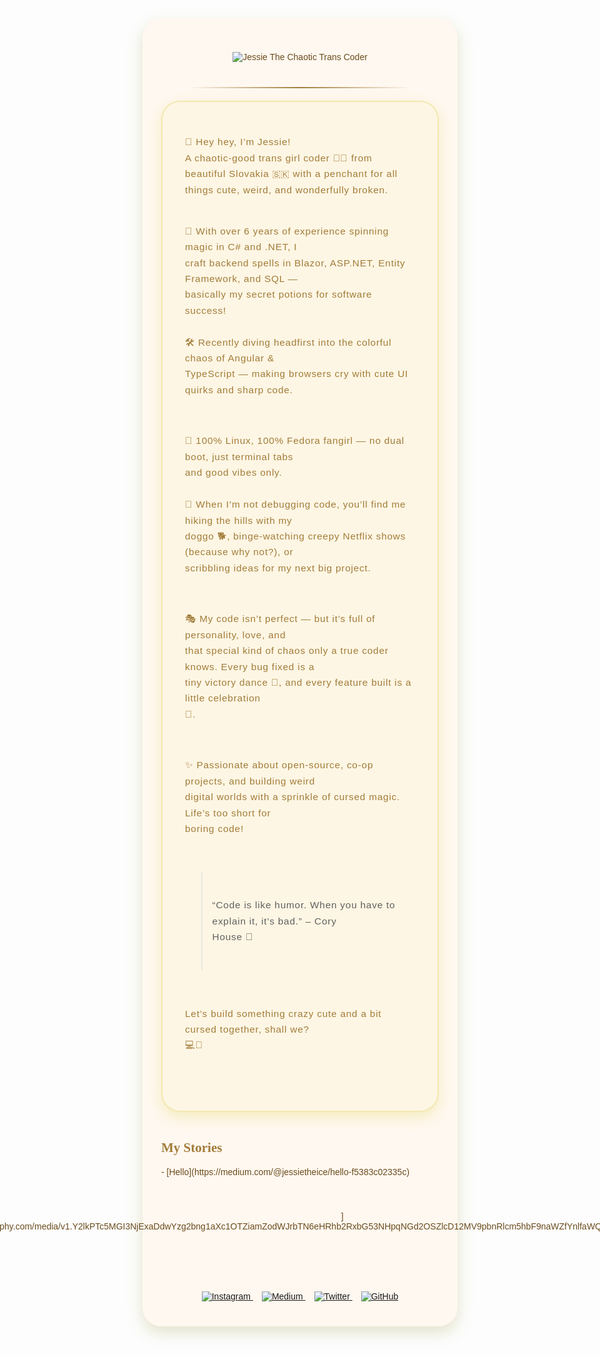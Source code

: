 <div align="center" style="font-family: 'Comic Sans MS', 'Segoe UI Emoji', cursive, sans-serif; background: #fff8f0; padding: 40px 30px; border-radius: 30px; max-width: 850px; margin: auto; box-shadow: 0 10px 25px rgba(167, 164, 89, 0.3); color: #6b4c1d;">

  <!-- Animated typing for your name -->
  <img
    src="https://readme-typing-svg.demolab.com?font=Comic+Sans+MS&weight=700&size=48&duration=4000&pause=500&color=A7A459&center=true&vCenter=true&multiline=false&repeat=true&width=900&height=90&lines=Jessie+%E2%9C%A8+The+Chaotic+Trans+Coder+%F0%9F%91%8B%F0%9F%8F%BB%F0%9F%8F%BA"
    alt="Jessie The Chaotic Trans Coder"
    style="margin-bottom: 20px;"
  />

  <!-- Divider -->
  <hr style="border: none; height: 2px; width: 80%; background: linear-gradient(to right, transparent, #a27c39, transparent); margin: 20px auto;" />

  <div style="font-size: 1.1em; line-height: 1.65em; max-width: 780px; text-align: left; margin: auto; background: #fef6e4; padding: 26px 36px; border-radius: 30px; box-shadow: 0 8px 22px #f3e8b0cc; color: #a27c39; border: 2px solid #f3e8b0; letter-spacing: 0.05em; white-space: pre-wrap; overflow-wrap: break-word;">
🌸 Hey hey, I’m Jessie!  
A chaotic-good trans girl coder 🏳️‍⚧️ from beautiful Slovakia 🇸🇰 with a penchant for all things cute, weird, and wonderfully broken.  

💖 With over 6 years of experience spinning magic in C# and .NET, I craft backend spells in Blazor, ASP.NET, Entity Framework, and SQL — basically my secret potions for software success!  
🛠️ Recently diving headfirst into the colorful chaos of Angular & TypeScript — making browsers cry with cute UI quirks and sharp code.  

🐧 100% Linux, 100% Fedora fangirl — no dual boot, just terminal tabs and good vibes only.  
🐾 When I’m not debugging code, you’ll find me hiking the hills with my doggo 🐕, binge-watching creepy Netflix shows (because why not?), or scribbling ideas for my next big project.  

🎭 My code isn’t perfect — but it’s full of personality, love, and that special kind of chaos only a true coder knows. Every bug fixed is a tiny victory dance 💃, and every feature built is a little celebration 🎉.  

✨ Passionate about open-source, co-op projects, and building weird digital worlds with a sprinkle of cursed magic. Life’s too short for boring code!  

> “Code is like humor. When you have to explain it, it’s bad.” – Cory House 🦄  

Let’s build something crazy cute and a bit cursed together, shall we? 💻💫  
  </div>

  <br />

  <!-- My Stories Section -->
  <div style="max-width: 780px; margin: 0 auto; text-align: left; color: #6b4c1d;">
    <h2 style="font-family: 'Comic Sans MS', cursive; font-weight: 700; color: #a27c39;">My Stories</h2>
    <ul id="medium-stories" style="list-style: none; padding-left: 0;">
      <li>
        - [Hello](https://medium.com/@jessietheice/hello-f5383c02335c)
      </li>
    </ul>
  </div>

  <br />

  <div style="display: flex; justify-content: center; gap: 1.9rem; margin-top: 25px;">
    [<div class="tenor-gif-embed" data-postid="25234478" data-share-method="host" data-aspect-ratio="1" data-width="100%"><a href="https://tenor.com/view/kitty-chase-pixel-cat-pixel-cat-avegifs-gif-25234478">Kitty Chase Pixel Sticker</a>from <a href="https://tenor.com/search/kitty+chase-stickers">Kitty Chase Stickers</a></div> <script type="text/javascript" async src="https://tenor.com/embed.js"></script>](https://media3.giphy.com/media/v1.Y2lkPTc5MGI3NjExaDdwYzg2bng1aXc1OTZiamZodWJrbTN6eHRhb2RxbG53NHpqNGd2OSZlcD12MV9pbnRlcm5hbF9naWZfYnlfaWQmY3Q9cw/4NWT0Ry3dtTLW/giphy.gif)
  </div>

  <br />

  <div>
    <a href="https://www.instagram.com/to_je_icy/" target="_blank" style="margin-right: 14px;">
      <img src="https://img.shields.io/badge/Instagram-E4405F?style=for-the-badge&logo=instagram&logoColor=white" alt="Instagram" />
    </a>
    <a href="https://medium.com/@jessietheice" target="_blank" style="margin-right: 14px;">
      <img src="https://img.shields.io/badge/Medium-000000?style=for-the-badge&logo=medium&logoColor=white" alt="Medium" />
    </a>
    <a href="https://x.com/JessieTheIce" target="_blank" style="margin-right: 14px;">
      <img src="https://img.shields.io/badge/Twitter-1DA1F2?style=for-the-badge&logo=twitter&logoColor=white" alt="Twitter" />
    </a>
    <a href="https://github.com/IcyIme" target="_blank">
      <img src="https://img.shields.io/badge/GitHub-181717?style=for-the-badge&logo=github&logoColor=white" alt="GitHub" />
    </a>
  </div>

</div>

